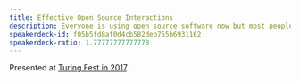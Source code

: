 ```yaml
---
title: Effective Open Source Interactions
description: Everyone is using open source software now but most people have not figured out how to interact effectively with the open source software community.
speakerdeck-id: f05b5fd8af0d4cb582deb755b6931162
speakerdeck-ratio: 1.77777777777778
---
```

Presented at [Turing Fest in 2017](https://www.turingfest.com/2017/engineering/mike-mcquaid).
